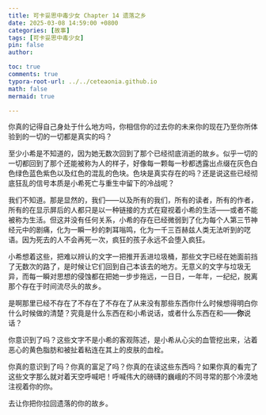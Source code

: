 ```yaml
---
title: 可卡妥思中毒少女 Chapter 14 遗落之乡
date: 2025-03-08 14:59:00 +0800
categories: [故事]
tags: [可卡妥思中毒少女]
pin: false
author: 

toc: true
comments: true
typora-root-url: ../../ceteaonia.github.io
math: false
mermaid: true

---
```

你真的记得自己身处于什么地方吗，你相信你的过去你的未来你的现在乃至你所体验到的一切的一切都是真实的吗？

至少小希是不知道的，因为她无数次回到了那个已经彻底消逝的故乡。似乎一切的一切都回到了那个还能被称为人的样子，好像每一颗每一秒都透露出点缀在灰色白色绿色蓝色紫色以及红色的混乱的色块。色块是真实存在的吗？还是说这些已经彻底狂乱的信号本质是小希死亡与重生中留下的冷战呢？

我们不知道。那是显然的，我们——以及所有的我们，所有的读者，所有的作者，所有的在显示屏后的人都只是以一种链接的方式在窥视着小希的生活——或者不能被称为生活。但这并没有任何关系，小希的存在已经微弱到了化为每个人第三节神经元中的剧痛，化为一瞬一秒的刺耳嗡鸣，化为一千三百赫兹人类无法听到的呓语。因为死去的人不会再死一次，疯狂的孩子永远不会堕入疯狂。

小希想着这些，把难以辨认的文字一把推开丢进垃圾桶，那些文字已经在她面前挡了无数次的路了，是时候让它们回到自己本该去的地方。无意义的文字与垃圾无异，而每一瞬对思想的侵蚀都在把她一步步拖远，一日日，一年年，一纪纪，脱离那个存在于时间流尽头的故乡。

是啊那里已经不存在了不存在了不存在了从来没有那些东西你什么时候想得明白你什么时候做的清楚？究竟是什么东西在和小希说话，或者什么东西在和——**你**说话？

你意识到了吗？这些文字不是小希的客观陈述，是小希从心尖的血管挖出来，沾着恶心的黄色脂肪和被扯着粘连在其上的皮肤的血栓。

你真的意识到了吗？你真的富足了吗？你真的在读这些东西吗？如果你真的看完了这些文字那么就对着天空呼喊吧！呼喊伟大的磅礴的巍峨的不同寻常的那个冷漠地注视着你的你。

去让你把你拉回遗落的你的故乡。
